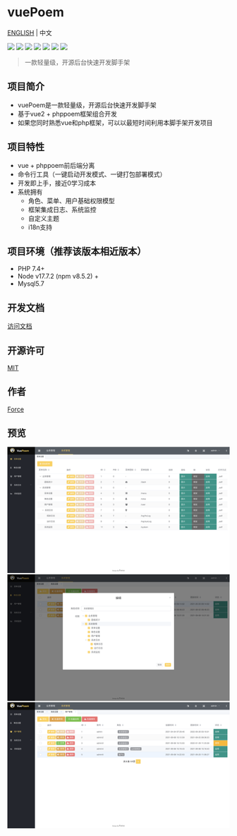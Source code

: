 # vuePoem
[ENGLISH](./README.MD) | 中文

![](https://img.shields.io/badge/Phppoem-2.1.x-brightgreen?color=545c64&amp;labelColor=ffd04b)
![](https://img.shields.io/badge/Vue-2.5.2-brightgreen?color=545c64&amp;labelColor=ffd04b)
![](https://img.shields.io/badge/ElementUI-2.15.6-brightgreen?color=545c64&amp;labelColor=ffd04b)
![](https://img.shields.io/badge/Mysql-5.7-brightgreen?color=545c64&amp;labelColor=ffd04b)
![](https://img.shields.io/badge/Fontawesome-4.7.0-brightgreen?color=545c64&amp;labelColor=ffd04b)
![](https://img.shields.io/badge/Container-docker-brightgreen?color=545c64&amp;labelColor=ffd04b)
![](https://img.shields.io/badge/License-MIT-brightgreen?color=545c64&amp;labelColor=ffd04b)

> 一款轻量级，开源后台快速开发脚手架

## 项目简介
- vuePoem是一款轻量级，开源后台快速开发脚手架
- 基于vue2 + phppoem框架组合开发
- 如果您同时熟悉vue和php框架，可以以最短时间利用本脚手架开发项目

## 项目特性
- vue + phppoem前后端分离
- 命令行工具（一键启动开发模式、一键打包部署模式）
- 开发即上手，接近0学习成本
- 系统拥有
  - 角色、菜单、用户基础权限模型
  - 框架集成日志、系统监控
  - 自定义主题
  - i18n支持

## 项目环境（推荐该版本相近版本）
- PHP 7.4+
- Node v17.7.2 (npm v8.5.2) +
- Mysql5.7

## 开发文档
[访问文档](https://vuepoem.easybhu.cn/doc/)

## 开源许可
[MIT](LICENSE)

## 作者
[Force](https://www.easybhu.cn)

## 预览
![show-0](./vue/static/imgs/1.png)
![show-1](./vue/static/imgs/2.png)
![show-2](./vue/static/imgs/3.png)
